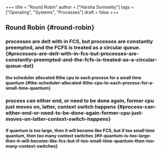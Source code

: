 +++
title = "Round Robin"
author = ["Harsha Somisetty"]
tags = ["Operating", "Systems", "Processes"]
draft = false
+++

## Round Robin {#round-robin}


### processes are delt with in FCS, but processes are constantly preempted, and the FCFS is treated as a circular queue. {#processes-are-delt-with-in-fcs-but-processes-are-constantly-preempted-and-the-fcfs-is-treated-as-a-circular-queue-dot}


#### the scheduler allocated 6the cpu to each process for a small **time quantum** {#the-scheduler-allocated-6the-cpu-to-each-process-for-a-small-time-quantum}


### process can either end, or need to be done again, former cpu just moves on, latter, context switch happens {#process-can-either-end-or-need-to-be-done-again-former-cpu-just-moves-on-latter-context-switch-happens}


#### if quantum is too large, then it will become like FCS, but if too small time quantum, then too many context switches {#if-quantum-is-too-large-then-it-will-become-like-fcs-but-if-too-small-time-quantum-then-too-many-context-switches}